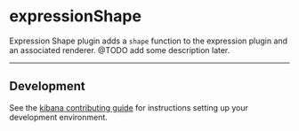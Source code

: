 # expressionShape

Expression Shape plugin adds a `shape` function to the expression plugin and an associated renderer. @TODO add some description later.

---

## Development

See the [kibana contributing guide](https://github.com/elastic/kibana/blob/master/CONTRIBUTING.md) for instructions setting up your development environment.
